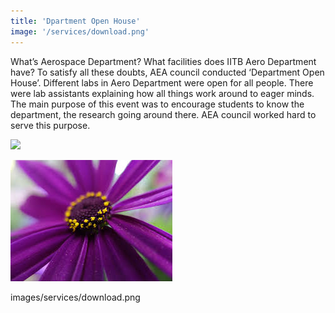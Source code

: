 ```yaml
---
title: 'Dpartment Open House'
image: '/services/download.png'
---
```


What’s Aerospace Department? What facilities does IITB Aero Department have? To satisfy all these doubts, AEA council conducted ‘Department Open House’. Different labs in Aero Department were open for all people. There were lab assistants explaining how all things work around to eager minds. The main purpose of this event was to encourage students to know the department, the research going around there. AEA council worked hard to serve this purpose.

<img src="https://4.img-dpreview.com/files/p/E~TS590x0~articles/3925134721/0266554465.jpeg">

![image](images/services/download.png)

images/services/download.png
